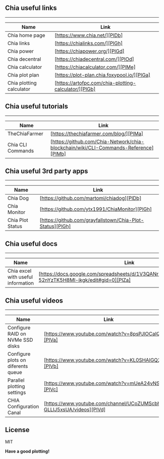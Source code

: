 ## Chia useful links
---

| Name | Link |
| ------ | ------ |
| Chia home page | [https://www.chia.net/][PlDb] |
| Chia links | [https://chialinks.com/][PlGh] |
| Chia power | [https://chiapower.org/][PlGd] |
| Chia decentral | [https://chiadecentral.com/][PlOd] |
| Chia calculator | [https://chiacalculator.com/][PlMe] |
| Chia plot plan | [https://plot-plan.chia.foxypool.io/][PlGa] |
| Chia plotting calculator | [https://artofpc.com/chia-plotting-calculator/][PlGb] |

## Chia useful tutorials
---

| Name | Link |
| ------ | ------ |
| TheChiaFarmer | [https://thechiafarmer.com/blog/][PlMa] |
| Chia CLI Commands | [https://github.com/Chia-Network/chia-blockchain/wiki/CLI-Commands-Reference][PlMb] |

## Chia useful 3rd party apps
---

| Name | Link |
| ------ | ------ |
| Chia Dog | [https://github.com/martomi/chiadog][PlDb] |
| Chia Monitor | [https://github.com/ytx1991/ChiaMonitor][PlGh] |
| Chia Plot Status | [https://github.com/grayfallstown/Chia-Plot-Status][PlGh] |

## Chia useful docs
---

| Name | Link |
| ------ | ------ |
| Chia excel with useful information | [https://docs.google.com/spreadsheets/d/1V3QANrbuCn0MkQKiPY3mWbrEI-52nYzTK5H8Ml-ikgk/edit#gid=0][PlZa] |

## Chia useful videos
---

| Name | Link |
| ------ | ------ |
| Configure RAID on NVMe SSD disks | [https://www.youtube.com/watch?v=8psPJlOCaIQ][PlVa] |
| Configure plots on diferents queue | [https://www.youtube.com/watch?v=KL0SHAIGQ2U][PlVb] |
| Parallel plotting settings | [https://www.youtube.com/watch?v=mUeA24vNSHU][PlVc] |
| CHIA Configuration Canal | [https://www.youtube.com/channel/UCoZUMScbhZRG-GLLlJ5xsUA/videos][PlVd] |

## License

MIT

**Have a good plotting!**

[//]: # (These are reference links used in the body of this note and get stripped out when the markdown processor does its job. There is no need to format nicely because it shouldn't be seen. Thanks SO - http://stackoverflow.com/questions/4823468/store-comments-in-markdown-syntax)

   [PlDb]: <https://www.chia.net/>
   [PlGh]: <https://chialinks.com/>
   [PlGd]: <https://chiapower.org/>
   [PlOd]: <https://chiadecentral.com/>
   [PlMe]: <https://chiacalculator.com/>
   [PlGa]: <https://plot-plan.chia.foxypool.io/>
   [PlGb]: <https://artofpc.com/chia-plotting-calculator/>
   
   [PlMa]: <https://thechiafarmer.com/blog/>
   [PlMb]: <https://github.com/Chia-Network/chia-blockchain/wiki/CLI-Commands-Reference>
   
   [PlQa]: <https://github.com/martomi/chiadog>
   [PlQb]: <https://github.com/ytx1991/ChiaMonitor>
   [PlQc]: <https://github.com/grayfallstown/Chia-Plot-Status>
   
   [PlZa]: <https://docs.google.com/spreadsheets/d/1V3QANrbuCn0MkQKiPY3mWbrEI-52nYzTK5H8Ml-ikgk/edit#gid=0>
   
   [PlVa]: <https://www.youtube.com/watch?v=8psPJlOCaIQ>
   [PlVb]: <https://www.youtube.com/watch?v=KL0SHAIGQ2U>
   [PlVc]: <https://www.youtube.com/watch?v=mUeA24vNSHU>
   [PlVd]: <https://www.youtube.com/channel/UCoZUMScbhZRG-GLLlJ5xsUA/videos>
